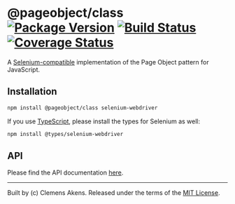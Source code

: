 # @pageobject/class [![Package Version][badge-npm-image]][badge-npm-link] [![Build Status][badge-travis-image]][badge-travis-link] [![Coverage Status][badge-coveralls-image]][badge-coveralls-link]

A [Selenium-compatible][selenium] implementation of the Page Object pattern for JavaScript.

## Installation

```sh
npm install @pageobject/class selenium-webdriver
```

If you use [TypeScript][typescript], please install the types for Selenium as well:

```sh
npm install @types/selenium-webdriver
```

## API

Please find the API documentation [here][repo-api-class].

---

Built by (c) Clemens Akens. Released under the terms of the [MIT License][repo-license].

[badge-coveralls-image]: https://coveralls.io/repos/github/clebert/pageobject/badge.svg?branch=master
[badge-coveralls-link]: https://coveralls.io/github/clebert/pageobject?branch=master
[badge-npm-image]: https://img.shields.io/npm/v/@pageobject/class.svg
[badge-npm-link]: https://www.npmjs.com/package/@pageobject/class
[badge-travis-image]: https://travis-ci.org/clebert/pageobject.svg?branch=master
[badge-travis-link]: https://travis-ci.org/clebert/pageobject
[repo-api-class]: https://pageobject.js.org/api/class/
[repo-license]: https://github.com/clebert/pageobject/blob/master/LICENSE
[selenium]: http://seleniumhq.github.io/selenium/docs/api/javascript/index.html
[typescript]: https://www.typescriptlang.org/
